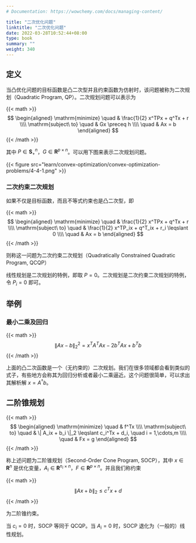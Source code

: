 ```yaml
---
# Documentation: https://wowchemy.com/docs/managing-content/

title: "二次优化问题"
linktitle: "二次优化问题"
date: 2022-03-28T10:52:44+08:00
type: book
summary: ""
weight: 340
---
```


<!--more-->

## 定义

当凸优化问题的目标函数是凸二次型并且约束函数为仿射时，该问题被称为二次规划（Quadratic Program, QP）。二次规划问题可以表示为

{{< math >}}
$$
\begin{aligned}
    \mathrm{minimize} \quad & \frac{1}{2} x^TPx + q^Tx + r \\\\
    \mathrm{subject\ to} \quad & Gx \preceq h \\\\
    \quad & Ax = b
\end{aligned}
$$
{{< /math >}}

其中 $P \in \mathbf{S}^n_+$，$G \in \mathbf{R}^{p \times n}$。可以用下图来表示二次规划问题。

{{< figure src="learn/convex-optimization/convex-optimization-problems/4-4-1.png" >}}

### 二次约束二次规划

如果不仅是目标函数，而且不等式约束也是凸二次型，即

{{< math >}}
$$
\begin{aligned}
    \mathrm{minimize} \quad & \frac{1}{2} x^TPx + q^Tx + r \\\\
    \mathrm{subject\ to} \quad & \frac{1}{2} x^TP_ix + q^T_ix + r_i \leqslant 0 \\\\
    \quad & Ax = b
\end{aligned}
$$
{{< /math >}}

则称这一问题为二次约束二次规划（Quadratically Constrained Quadratic Program, QCQP）

线性规划是二次规划的特例，即取 $P = 0$。二次规划是二次约束二次规划的特例，令 $P_i = 0$ 即可。

## 举例

### 最小二乘及回归

{{< math >}}
$$
\| Ax - b \|^2_2 = x^TA^TAx - 2b^TAx + b^Tb
$$
{{< /math >}}

上面的凸二次函数是一个（无约束的）二次规划。我们在很多领域都会看到类似的式子，有些地方会称其为回归分析或者最小二乘逼近。这个问题很简单，可以求出其解析解 $x = A^{\dagger} b$。

## 二阶锥规划

{{< math >}}
$$
\begin{aligned}
    \mathrm{minimize} \quad & f^Tx \\\\
    \mathrm{subject\ to} \quad & \| A_ix + b_i \|_2 \leqslant c_i^Tx + d_i, \quad i = 1,\cdots,m \\\\
    \quad & Fx = g
\end{aligned}
$$
{{< /math >}}

称上述问题为二阶锥规划（Second-Order Cone Program, SOCP），其中 $x \in \mathbf{R}^n$ 是优化变量，$A_i \in \mathbf{R}^{n_i \times n}$，$F \in \mathbf{R}^{p \times n}$。并且我们称约束

{{< math >}}
$$
\| Ax + b \|_2 \leqslant c^Tx + d
$$
{{< /math >}}

为二阶锥约束。

当 $c_i = 0$ 时，SOCP 等同于 QCQP。当 $A_i = 0$ 时，SOCP 退化为（一般的）线性规划。